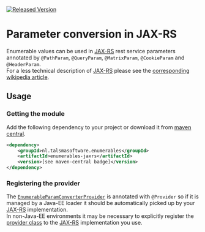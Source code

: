[![Released Version][maven-img]][maven]

# Parameter conversion in JAX-RS

Enumerable values can be used in [JAX-RS] rest service parameters
annotated by `@PathParam`, `@QueryParam`, `@MatrixParam`, `@CookieParam` and `@HeaderParam`.  
For a less technical description of [JAX-RS] please see the [corresponding wikipedia article][wikipedia].

## Usage

### Getting the module

Add the following dependency to your project or download it from 
[maven central](http://repo1.maven.org/maven2/nl/talsmasoftware/enumerables/enumerables-jaxrs/).
```xml
<dependency>
    <groupId>nl.talsmasoftware.enumerables</groupId>
    <artifactId>enumerables-jaxrs</artifactId>
    <version>[see maven-central badge]</version>
</dependency>
```

### Registering the provider

The [`EnumerableParamConverterProvider`][provider-source]
is annotated with `@Provider` so if it is managed by a Java-EE loader 
it should be automatically picked up by your [JAX-RS] implementation.  
In non-Java-EE environments it may be necessary to explicitly register the 
[provider class][provider-source] to the [JAX-RS] implementation you use.


  [maven-img]: https://img.shields.io/maven-central/v/nl.talsmasoftware.enumerables/enumerables.svg
  [maven]: http://search.maven.org/#search%7Cga%7C1%7Cg%3A%22nl.talsmasoftware.enumerables%22
  [JAX-RS]: http://docs.oracle.com/javaee/6/tutorial/doc/giepu.html
  [wikipedia]: https://en.wikipedia.org/wiki/Java_API_for_RESTful_Web_Services

  [provider-source]: src/main/java/nl/talsmasoftware/enumerables/jaxrs/EnumerableParamConverterProvider.java
